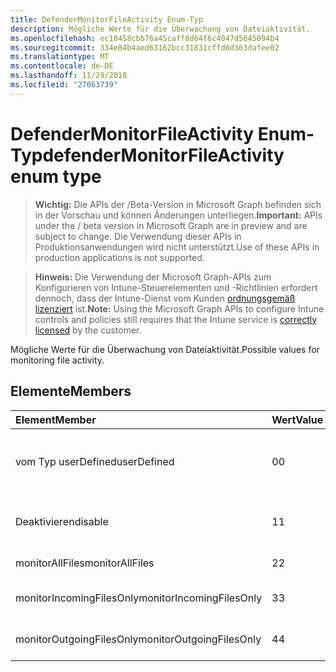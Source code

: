 ```yaml
---
title: DefenderMonitorFileActivity Enum-Typ
description: Mögliche Werte für die Überwachung von Dateiaktivität.
ms.openlocfilehash: ec10458cbb76a45caff8d64f6c4047d5645094b4
ms.sourcegitcommit: 334e84b4aed63162bcc31831cffd6d363dafee02
ms.translationtype: MT
ms.contentlocale: de-DE
ms.lasthandoff: 11/29/2018
ms.locfileid: "27063739"
---
```

# <a name="defendermonitorfileactivity-enum-type"></a><span data-ttu-id="db91d-103">DefenderMonitorFileActivity Enum-Typ</span><span class="sxs-lookup"><span data-stu-id="db91d-103">defenderMonitorFileActivity enum type</span></span>

> <span data-ttu-id="db91d-104">**Wichtig:** Die APIs der /Beta-Version in Microsoft Graph befinden sich in der Vorschau und können Änderungen unterliegen.</span><span class="sxs-lookup"><span data-stu-id="db91d-104">**Important:** APIs under the / beta version in Microsoft Graph are in preview and are subject to change.</span></span> <span data-ttu-id="db91d-105">Die Verwendung dieser APIs in Produktionsanwendungen wird nicht unterstützt.</span><span class="sxs-lookup"><span data-stu-id="db91d-105">Use of these APIs in production applications is not supported.</span></span>

> <span data-ttu-id="db91d-106">**Hinweis:** Die Verwendung der Microsoft Graph-APIs zum Konfigurieren von Intune-Steuerelementen und -Richtlinien erfordert dennoch, dass der Intune-Dienst vom Kunden [ordnungsgemäß lizenziert](https://go.microsoft.com/fwlink/?linkid=839381) ist.</span><span class="sxs-lookup"><span data-stu-id="db91d-106">**Note:** Using the Microsoft Graph APIs to configure Intune controls and policies still requires that the Intune service is [correctly licensed](https://go.microsoft.com/fwlink/?linkid=839381) by the customer.</span></span>

<span data-ttu-id="db91d-107">Mögliche Werte für die Überwachung von Dateiaktivität.</span><span class="sxs-lookup"><span data-stu-id="db91d-107">Possible values for monitoring file activity.</span></span>
## <a name="members"></a><span data-ttu-id="db91d-108">Elemente</span><span class="sxs-lookup"><span data-stu-id="db91d-108">Members</span></span>
|<span data-ttu-id="db91d-109">Element</span><span class="sxs-lookup"><span data-stu-id="db91d-109">Member</span></span>|<span data-ttu-id="db91d-110">Wert</span><span class="sxs-lookup"><span data-stu-id="db91d-110">Value</span></span>|<span data-ttu-id="db91d-111">Beschreibung</span><span class="sxs-lookup"><span data-stu-id="db91d-111">Description</span></span>|
|:---|:---|:---|
|<span data-ttu-id="db91d-112">vom Typ userDefined</span><span class="sxs-lookup"><span data-stu-id="db91d-112">userDefined</span></span>|<span data-ttu-id="db91d-113">0</span><span class="sxs-lookup"><span data-stu-id="db91d-113">0</span></span>|<span data-ttu-id="db91d-114">User-Defined, Standardwert, keine beabsichtigt.</span><span class="sxs-lookup"><span data-stu-id="db91d-114">User Defined, default value, no intent.</span></span>|
|<span data-ttu-id="db91d-115">Deaktivieren</span><span class="sxs-lookup"><span data-stu-id="db91d-115">disable</span></span>|<span data-ttu-id="db91d-116">1</span><span class="sxs-lookup"><span data-stu-id="db91d-116">1</span></span>|<span data-ttu-id="db91d-117">Überwachen der Dateiaktivität zu deaktivieren.</span><span class="sxs-lookup"><span data-stu-id="db91d-117">Disable monitoring file activity.</span></span>|
|<span data-ttu-id="db91d-118">monitorAllFiles</span><span class="sxs-lookup"><span data-stu-id="db91d-118">monitorAllFiles</span></span>|<span data-ttu-id="db91d-119">2</span><span class="sxs-lookup"><span data-stu-id="db91d-119">2</span></span>|<span data-ttu-id="db91d-120">Überwachen Sie alle Dateien.</span><span class="sxs-lookup"><span data-stu-id="db91d-120">Monitor all files.</span></span>|
|<span data-ttu-id="db91d-121">monitorIncomingFilesOnly</span><span class="sxs-lookup"><span data-stu-id="db91d-121">monitorIncomingFilesOnly</span></span>|<span data-ttu-id="db91d-122">3</span><span class="sxs-lookup"><span data-stu-id="db91d-122">3</span></span>| <span data-ttu-id="db91d-123">Nur eingehende Dateien zu überwachen.</span><span class="sxs-lookup"><span data-stu-id="db91d-123">Monitor incoming files only.</span></span>|
|<span data-ttu-id="db91d-124">monitorOutgoingFilesOnly</span><span class="sxs-lookup"><span data-stu-id="db91d-124">monitorOutgoingFilesOnly</span></span>|<span data-ttu-id="db91d-125">4</span><span class="sxs-lookup"><span data-stu-id="db91d-125">4</span></span>|<span data-ttu-id="db91d-126">Nur ausgehende Dateien zu überwachen.</span><span class="sxs-lookup"><span data-stu-id="db91d-126">Monitor outgoing files only.</span></span>|





